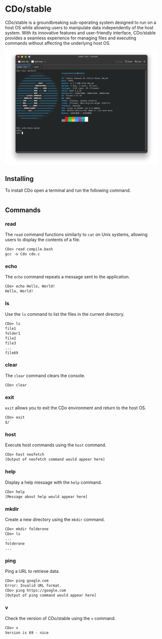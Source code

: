 # CDo/stable

CDo/stable is a groundbreaking sub-operating system designed to run on a host OS while allowing users to manipulate data independently of the host system. With its innovative features and user-friendly interface, CDo/stable provides a seamless experience for managing files and executing commands without affecting the underlying host OS.

![Usage](nEtYpNq.png)

## Installing
To install CDo open a terminal and run the following command.
```bash

```

## Commands

### read
The `read` command functions similarly to `cat` on Unix systems, allowing users to display the contents of a file.
```cdo
CDo> read compile.bash
gcc -o Cdo cdo.c
```

### echo
The `echo` command repeats a message sent to the application.
```cdo
CDo> echo Hello, World!
Hello, World!
```

### ls
Use the `ls` command to list the files in the current directory.
```cdo
CDo> ls
file1
folder1
file2
file3
...
file69
```

### clear
The `clear` command clears the console.
```cdo
CDo> clear
```

### exit
`exit` allows you to exit the CDo environment and return to the host OS.
```cdo
CDo> exit
$/
```

### host
Execute host commands using the `host` command.
```cdo
CDo> host neofetch
[Output of neofetch command would appear here]
```

### help
Display a help message with the `help` command.
```cdo
CDo> help
[Message about help would appear here]
```

### mkdir
Create a new directory using the `mkdir` command.
```cdo
CDo> mkdir folderone
CDo> ls
...
folderone
...
```

### ping
Ping a URL to retrieve data.
```cdo
CDo> ping google.com
Error: Invalid URL format.
CDo> ping https://google.com
[Output of ping command would appear here]
```

### v
Check the version of CDo/stable using the `v` command.
```cdo
CDo> v
Version is 69 - nice
```
